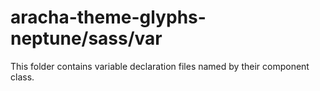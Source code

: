 # aracha-theme-glyphs-neptune/sass/var

This folder contains variable declaration files named by their component class.
